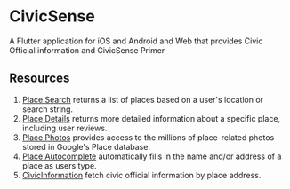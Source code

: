 # CivicSense

A Flutter application for iOS and Android and Web that provides Civic Official information and CivicSense Primer

## Resources


1. [Place Search](https://developers.google.com/places/web-service/search) returns a list of places based on a user's location or search string.
2. [Place Details](https://developers.google.com/places/web-service/details) returns more detailed information about a specific place, including user reviews.
3. [Place Photos](https://developers.google.com/places/web-service/photos) provides access to the millions of place-related photos stored in Google's Place database.
4. [Place Autocomplete](https://developers.google.com/places/web-service/autocomplete) automatically fills in the name and/or address of a place as users type.
4. [CivicInformation](https://developers.google.com/civic-information) fetch civic official information by place address.


